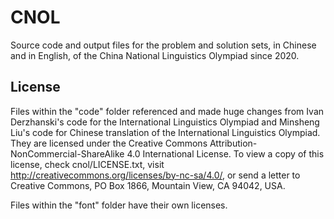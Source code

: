 # CNOL
Source code and output files for the problem and solution sets, in Chinese and in English, of the China National Linguistics Olympiad since 2020.

## License
Files within the "code" folder referenced and made huge changes from Ivan Derzhanski's code for the International Linguistics Olympiad and Minsheng Liu's code for Chinese translation of the International Linguistics Olympiad.
They are licensed under the Creative Commons Attribution-NonCommercial-ShareAlike 4.0 International License.
To view a copy of this license, check cnol/LICENSE.txt, visit http://creativecommons.org/licenses/by-nc-sa/4.0/, or send a letter to Creative Commons, PO Box 1866, Mountain View, CA 94042, USA.

Files within the "font" folder have their own licenses. 
